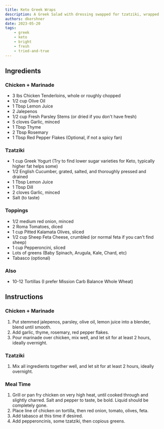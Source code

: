 ```yaml
---
title: Keto Greek Wraps
description: A Greek Salad with dressing swapped for tzatziki, wrapped in a tortilla. What's not to love?
authors: dkershner
date: 2023-05-20
tags:
    - greek
    - keto
    - bright
    - fresh
    - tried-and-true
---
```


## Ingredients

### Chicken + Marinade

-   3 lbs Chicken Tenderloins, whole or roughly chopped
-   1/2 cup Olive Oil
-   1 Tbsp Lemon Juice
-   2 Jalepenos
-   1/2 cup Fresh Parsley Stems (or dried if you don't have fresh)
-   5 cloves Garlic, minced
-   1 Tbsp Thyme
-   2 Tbsp Rosemary
-   1 Tbsp Red Pepper Flakes (Optional, if not a spicy fan)

<!-- truncate -->

### Tzatziki

-   1 cup Greek Yogurt (Try to find lower sugar varieties for Keto, typically higher fat helps some)
-   1/2 English Cucumber, grated, salted, and thoroughly pressed and drained
-   1 Tbsp Lemon Juice
-   1 Tbsp Dill
-   2 cloves Garlic, minced
-   Salt (to taste)

### Toppings

-   1/2 medium red onion, minced
-   2 Roma Tomatoes, diced
-   1 cup Pitted Kalamata Olives, sliced
-   1/2 cup Sheep Feta Cheese, crumbled (or normal feta if you can't find sheep)
-   1 cup Pepperoncini, sliced
-   Lots of greens (Baby Spinach, Arugula, Kale, Chard, etc)
-   Tabasco (optional)

### Also

-   10-12 Tortillas (I prefer Mission Carb Balance Whole Wheat)

## Instructions

### Chicken + Marinade

1. Put stemmed jalepenos, parsley, olive oil, lemon juice into a blender, blend until smooth.
2. Add garlic, thyme, rosemary, red pepper flakes.
3. Pour marinade over chicken, mix well, and let sit for at least 2 hours, ideally overnight.

### Tzatziki

1. Mix all ingredients together well, and let sit for at least 2 hours, ideally overnight.

### Meal Time

1.  Grill or pan fry chicken on very high heat, until cooked through and slightly charred. Salt and pepper to taste, be bold. Liquid should be completely gone.
2.  Place line of chicken on tortilla, then red onion, tomato, olives, feta.
3.  Add tabasco at this time if desired.
4.  Add pepperoncinis, some tzatziki, then copious greens.
